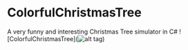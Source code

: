 # ColorfulChristmasTree
A very funny and interesting Christmas Tree simulator in C#
![ColorfulChristmasTree](![alt tag](http://url/to/img.png))
